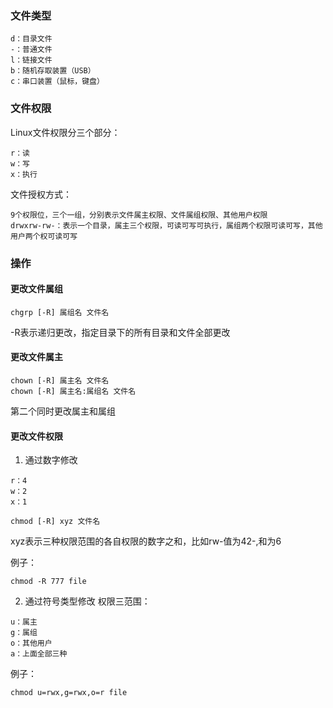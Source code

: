 ### 文件类型
```text
d：目录文件
-：普通文件
l：链接文件
b：随机存取装置（USB）
c：串口装置（鼠标，键盘）
```
### 文件权限
Linux文件权限分三个部分：
```text
r：读
w：写
x：执行
```
文件授权方式：
```text
9个权限位，三个一组，分别表示文件属主权限、文件属组权限、其他用户权限
drwxrw-rw-：表示一个目录，属主三个权限，可读可写可执行，属组两个权限可读可写，其他用户两个权可读可写
```
### 操作
#### 更改文件属组
```shell
chgrp [-R] 属组名 文件名
```
-R表示递归更改，指定目录下的所有目录和文件全部更改
#### 更改文件属主
```shell
chown [-R] 属主名 文件名
chown [-R] 属主名:属组名 文件名
```
第二个同时更改属主和属组
#### 更改文件权限
1. 通过数字修改
```text
r：4
w：2
x：1
```
```shell
chmod [-R] xyz 文件名 
```
xyz表示三种权限范围的各自权限的数字之和，比如rw-值为42-,和为6

例子：
```shell
chmod -R 777 file
```
2. 通过符号类型修改
权限三范围：
```text
u：属主
g：属组
o：其他用户
a：上面全部三种
```
例子：
```shell
chmod u=rwx,g=rwx,o=r file
```